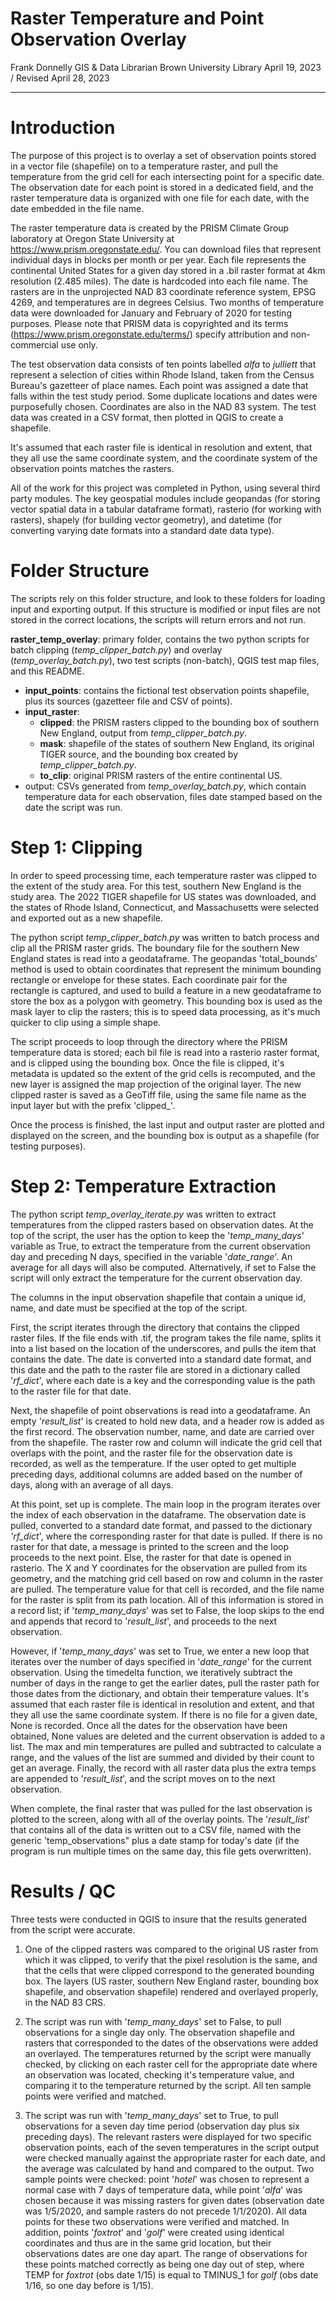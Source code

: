 # Raster Temperature and Point Observation Overlay

Frank Donnelly
GIS & Data Librarian
Brown University Library
April 19, 2023 / Revised April 28, 2023

-------------------------------------------

# Introduction

The purpose of this project is to overlay a set of observation points stored in a vector file (shapefile) on to a temperature raster, and pull the temperature from the grid cell for each intersecting point for a specific date. The observation date for each point is stored in a dedicated field, and the raster temperature data is organized with one file for each date, with the date embedded in the file name.

The raster temperature data is created by the PRISM Climate Group laboratory at Oregon State University at https://www.prism.oregonstate.edu/. You can download files that represent individual days in blocks per month or per year. Each file represents the continental United States for a given day stored in a .bil raster format at 4km resolution (2.485 miles). The date is hardcoded into each file name. The rasters are in the unprojected NAD 83 coordinate reference system, EPSG 4269, and temperatures are in degrees Celsius. Two months of temperature data were downloaded for January and February of 2020 for testing purposes. Please note that PRISM data is copyrighted and its terms (https://www.prism.oregonstate.edu/terms/) specify attribution and non-commercial use only.

The test observation data consists of ten points labelled *alfa* to *julliett* that represent a selection of cities within Rhode Island, taken from the Census Bureau's gazetteer of place names. Each point was assigned a date that falls within the test study period. Some duplicate locations and dates were purposefully chosen. Coordinates are also in the NAD 83 system. The test data was created in a CSV format, then plotted in QGIS to create a shapefile.

It's assumed that each raster file is identical in resolution and extent, that they all use the same coordinate system, and the coordinate system of the observation points matches the rasters. 

All of the work for this project was completed in Python, using several third party modules. The key geospatial modules include geopandas (for storing vector spatial data in a tabular dataframe format), rasterio (for working with rasters), shapely (for building vector geometry), and datetime (for converting varying date formats into a standard date data type).

# Folder Structure

The scripts rely on this folder structure, and look to these folders for loading input and exporting output. If this structure is modified or input files are not stored in the correct locations, the scripts will return errors and not run. 

**raster_temp_overlay**: primary folder, contains the two python scripts for batch clipping (*temp_clipper_batch.py*) and overlay (*temp_overlay_batch.py*), two test scripts (non-batch), QGIS test map files, and this README.

- **input_points**: contains the fictional test observation points shapefile, plus its sources (gazetteer file and CSV of points).
- **input_raster**:
  - **clipped**: the PRISM rasters clipped to the bounding box of southern New England, output from *temp_clipper_batch.py*.
  - **mask**: shapefile of the states of southern New England, its original TIGER source, and the bounding box created by *temp_clipper_batch.py*.
  - **to_clip**: original PRISM rasters of the entire continental US.
- output: CSVs generated from *temp_overlay_batch.py*, which contain temperature data for each observation, files date stamped based on the date the script was run.

# Step 1: Clipping

In order to speed processing time, each temperature raster was clipped to the extent of the study area. For this test, southern New England is the study area. The 2022 TIGER shapefile for US states was downloaded, and the states of Rhode Island, Connecticut, and Massachusetts were selected and exported out as a new shapefile.

The python script *temp_clipper_batch.py* was written to batch process and clip all the PRISM raster grids. The boundary file for the southern New England states is read into a geodataframe. The geopandas 'total_bounds' method is used to obtain coordinates that represent the minimum bounding rectangle or envelope for these states. Each coordinate pair for the rectangle is captured, and used to build a feature in a new geodataframe to store the box as a polygon with geometry. This bounding box is used as the mask layer to clip the rasters; this is to speed data processing, as it's much quicker to clip using a simple shape.

The script proceeds to loop through the directory where the PRISM temperature data is stored; each bil file is read into a rasterio raster format, and is clipped using the bounding box. Once the file is clipped, it's metadata is updated so the extent of the grid cells is recomputed, and the new layer is assigned the map projection of the original layer. The new clipped raster is saved as a GeoTiff file, using the same file name as the input layer but with the prefix 'clipped_'.

Once the process is finished, the last input and output raster are plotted and displayed on the screen, and the bounding box is output as a shapefile (for testing purposes).

# Step 2: Temperature Extraction

The python script *temp_overlay_iterate.py* was written to extract temperatures from the clipped rasters based on observation dates. At the top of the script, the user has the option to keep the '*temp_many_days*' variable as True, to extract the temperature from the current observation day and preceding N days, specified in the variable '*date_range*'. An average for all days will also be computed. Alternatively, if set to False the script will only extract the temperature for the current observation day.

The columns in the input observation shapefile that contain a unique id, name, and date must be specified at the top of the script.

First, the script iterates through the directory that contains the clipped raster files. If the file ends with .tif, the program takes the file name, splits it into a list based on the location of the underscores, and pulls the item that contains the date. The date is converted into a standard date format, and this date and the path to the raster file are stored in a dictionary called '*rf_dict*', where each date is a key and the corresponding value is the path to the raster file for that date.

Next, the shapefile of point observations is read into a geodataframe. An empty '*result_list*' is created to hold new data, and a header row is added as the first record. The observation number, name, and date are carried over from the shapefile. The raster row and column will indicate the grid cell that overlaps with the point, and the raster file for the observation date is recorded, as well as the temperature. If the user opted to get multiple preceding days, additional columns are added based on the number of days, along with an average of all days.

At this point, set up is complete. The main loop in the program iterates over the index of each observation in the dataframe. The observation date is pulled, converted to a standard date format, and passed to the dictionary *'rf_dict*', where the corresponding raster for that date is pulled. If there is no raster for that date, a message is printed to the screen and the loop proceeds to the next point. Else, the raster for that date is opened in rasterio. The X and Y coordinates for the observation are pulled from its geometry, and the matching grid cell based on row and column in the raster are pulled. The temperature value for that cell is recorded, and the file name for the raster is split from its path location. All of this information is stored in a record list; if '*temp_many_days*' was set to False, the loop skips to the end and appends that record to '*result_list*', and proceeds to the next observation.

However, if '*temp_many_days*' was set to True, we enter a new loop that iterates over the number of days specified in '*date_range*' for the current observation. Using the timedelta function, we iteratively subtract the number of days in the range to get the earlier dates, pull the raster path for those dates from the dictionary, and obtain their temperature values. It's assumed that each raster file is identical in resolution and extent, and that they all use the same coordinate system. If there is no file for a given date, None is recorded. Once all the dates for the observation have been obtained, None values are deleted and the current observation is added to a list. The max and min temperatures are pulled and subtracted to calculate a range, and the values of the list are summed and divided by their count to get an average. Finally, the record with all raster data plus the extra temps are appended to '*result_list*', and the script moves on to the next observation.

When complete, the final raster that was pulled for the last observation is plotted to the screen, along with all of the overlay points. The '*result_list*' that contains all of the data is written out to a CSV file, named with the generic 'temp_observations" plus a date stamp for today's date (if the program is run multiple times on the same day, this file gets overwritten).

# Results / QC

Three tests were conducted in QGIS to insure that the results generated from the script were accurate.

1. One of the clipped rasters was compared to the original US raster from which it was clipped, to verify that the pixel resolution is the same, and that the cells that were clipped correspond to the generated bounding box. The layers (US raster, southern New England raster, bounding box shapefile, and observation shapefile) rendered and overlayed properly, in the NAD 83 CRS.

2. The script was run with '*temp_many_days*' set to False, to pull observations for a single day only. The observation shapefile and rasters that corresponded to the dates of the observations were added an overlayed. The temperatures returned by the script were manually checked, by clicking on each raster cell for the appropriate date where an observation was located, checking it's temperature value, and comparing it to the temperature returned by the script. All ten sample points were verified and matched. 

3. The script was run with '*temp_many_days*' set to True, to pull observations for a seven day time period (observation day plus six preceding days). The relevant rasters were displayed for two specific observation points, each of the seven temperatures in the script output were checked manually against the appropriate raster for each date, and the average was calculated by hand and compared to the output. Two sample points were checked: point '*hotel*' was chosen to represent a normal case with 7 days of temperature data, while point '*alfa*' was chosen because it was missing rasters for given dates (observation date was 1/5/2020, and sample rasters do not precede 1/1/2020). All data points for these two observations were verified and matched. In addition, points '*foxtrot*' and '*golf*' were created using identical coordinates and thus are in the same grid location, but their observations dates are one day apart. The range of observations for these points matched correctly as being one day out of step, where TEMP for *foxtrot* (obs date 1/15) is equal to TMINUS_1 for *golf*  (obs date 1/16, so one day before is 1/15).
